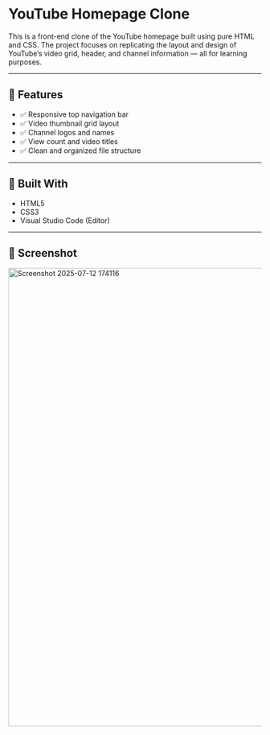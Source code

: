 # YouTube Homepage Clone

This is a front-end clone of the YouTube homepage built using pure HTML and CSS. The project focuses on replicating the layout and design of YouTube’s video grid, header, and channel information — all for learning purposes.

---

## 🚀 Features

- ✅ Responsive top navigation bar
- ✅ Video thumbnail grid layout
- ✅ Channel logos and names
- ✅ View count and video titles
- ✅ Clean and organized file structure

---

## 🧰 Built With

- HTML5
- CSS3
- Visual Studio Code (Editor)

---

## 📸 Screenshot
<img width="1889" height="911" alt="Screenshot 2025-07-12 174116" src="https://github.com/user-attachments/assets/3a233df1-a42e-495a-b808-a4af231a36ba" />
